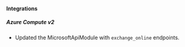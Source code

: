 
#### Integrations

##### Azure Compute v2

- Updated the MicrosoftApiModule with `exchange_online` endpoints.